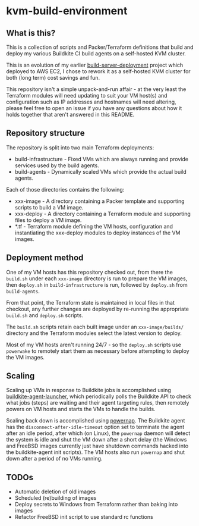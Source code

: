 # kvm-build-environment

## What is this?

This is a collection of scripts and Packer/Terraform definitions that build and deploy my various Buildkite CI build agents on a self-hosted KVM cluster.

This is an evolution of my earlier [build-server-deployment](https://github.com/solemnwarning/build-server-deployment) project which deployed to AWS EC2, I chose to rework it as a self-hosted KVM cluster for both (long term) cost savings and fun.

This repository isn't a simple unpack-and-run affair - at the very least the Terraform modules will need updating to suit your VM host(s) and configuration such as IP addresses and hostnames will need altering, please feel free to open an issue if you have any questions about how it holds together that aren't answered in this README.

## Repository structure

The repository is split into two main Terraform deployments:

* build-infrastructure - Fixed VMs which are always running and provide services used by the build agents.
* build-agents - Dynamically scaled VMs which provide the actual build agents.

Each of those directories contains the following:

* xxx-image - A directory containing a Packer template and supporting scripts to build a VM image.
* xxx-deploy - A directory containing a Terraform module and supporting files to deploy a VM image.
* *.tf - Terraform module defining the VM hosts, configuration and instantiating the xxx-deploy modules to deploy instances of the VM images.

## Deployment method

One of my VM hosts has this repository checked out, from there the `build.sh` under each `xxx-image` directory is run to prepare the VM images, then `deploy.sh` in `build-infrastructure` is run, followed by `deploy.sh` from `build-agents`.

From that point, the Terraform state is maintained in local files in that checkout, any further changes are deployed by re-running the appropriate `build.sh` and `deploy.sh` scripts.

The `build.sh` scripts retain each built image under an `xxx-image/builds/` directory and the Terraform modules select the latest version to deploy.

Most of my VM hosts aren't running 24/7 - so the `deploy.sh` scripts use `powerwake` to remotely start them as necessary before attempting to deploy the VM images.

## Scaling

Scaling up VMs in response to Buildkite jobs is accomplished using [buildkite-agent-launcher](https://github.com/solemnwarning/buildkite-agent-launcher), which periodically polls the Buildkite API to check what jobs (steps) are waiting and their agent targeting rules, then remotely powers on VM hosts and starts the VMs to handle the builds.

Scaling back down is accomplished using [powernap](https://github.com/solemnwarning/powernap). The Buildkite agent has the `disconnect-after-idle-timeout` option set to terminate the agent after an idle period, after which (on Linux), the `powernap` daemon will detect the system is idle and shut the VM down after a short delay (the Windows and FreeBSD images currently just have shutdown commands hacked into the buildkite-agent init scripts). The VM hosts also run `powernap` and shut down after a period of no VMs running.

## TODOs

* Automatic deletion of old images
* Scheduled (re)building of images
* Deploy secrets to Windows from Terraform rather than baking into images
* Refactor FreeBSD init script to use standard rc functions
